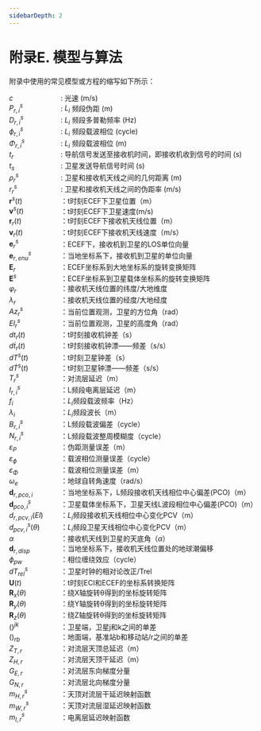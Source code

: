 ```yaml
---
sidebarDepth: 2
---
```


# 附录E. 模型与算法

附录中使用的常见模型或方程的缩写如下所示：

<style>
  .align-colon {
    display: inline-block;
    width: 100px; /* 根据最长内容调整宽度 */
  }
</style>
<span class="align-colon">$c$</span>
: 光速 (m/s)<br>
<span class="align-colon">$P_{r,i}^s$</span>
: $L_i$ 频段伪距 (m)<br>
<span class="align-colon">$D_{r,i}^s$</span>
: $L_i$ 频段多普勒频率 (Hz)<br> 
<span class="align-colon">$\phi_{r,i}^s$</span>
: $L_i$ 频段载波相位 (cycle)<br>
<span class="align-colon">$\Phi_{r,i}^s$</span>
: $L_i$ 频段载波相位 (m)<br>
<span class="align-colon">$t_r$</span>
: 导航信号发送至接收机时间，即接收机收到信号的时间 (s)<br>
<span class="align-colon">$t_s$</span>
: 卫星发送导航信号时间 (s)<br>
<span class="align-colon">$\rho_r^s$</span>
: 卫星和接收机天线之间的几何距离 (m)<br>
<span class="align-colon">$r_r^s$</span>
: 卫星和接收机天线之间的伪距率 (m/s)<br>
<span class="align-colon">$\boldsymbol{r}^s(t)$</span>
：t时刻ECEF下卫星位置（m）<br>
<span class="align-colon">$\boldsymbol{v}^s(t)$</span>
：t时刻ECEF下卫星速度(m/s)<br>
<span class="align-colon">$\boldsymbol{r}_r(t)$</span>
：t时刻ECEF下接收机天线位置（m）<br>
<span class="align-colon">$\boldsymbol{v}_r(t)$</span>
：t时刻ECEF下接收机天线速度（m/s）<br>
<span class="align-colon">$\boldsymbol{e}^s_r$</span>
：ECEF下，接收机到卫星的LOS单位向量<br>
<span class="align-colon">$\boldsymbol{e}^s_{r,enu}$</span>
：当地坐标系下，接收机到卫星的单位向量<br>
<span class="align-colon">$\boldsymbol{E}_r$</span>
：ECEF坐标系到大地坐标系的旋转变换矩阵<br>
<span class="align-colon">$\boldsymbol{E}^s$</span>
：ECEF坐标系到卫星载体坐标系的旋转变换矩阵<br>
<span class="align-colon">$\varphi_r$</span>
：接收机天线位置的纬度/大地维度<br>
<span class="align-colon">$\lambda_r$</span>
：接收机天线位置的经度/大地经度<br>
<span class="align-colon">$Az^s_r$</span>
：当前位置观测，卫星的方位角（rad）<br>
<span class="align-colon">$El_r^s$</span>
：当前位置观测，卫星的高度角（rad）<br>
<span class="align-colon">$dt_r(t)$</span>
：t时刻接收机钟差（s）<br>
<span class="align-colon">$d\dot{t}_r(t)$</span>
：t时刻接收机钟漂——频差（s/s）<br>
<span class="align-colon">$dT^s(t)$</span>
：t时刻卫星钟差（s）<br>
<span class="align-colon">$d\dot{T}^s(t)$</span>
：t时刻卫星钟漂——频差（s/s）<br>
<span class="align-colon">$T_r^s$</span>
：对流层延迟（m）<br>
<span class="align-colon">$I_{r,i}^s$</span>
：L频段电离层延迟（m）<br>
<span class="align-colon">$f_i$</span>
：$L_i$频段载波频率（Hz）<br>
<span class="align-colon">$\lambda_i$</span>
：$L_i$频段波长（m）<br>
<span class="align-colon">$B_{r,i}^s$</span>
：L频段载波偏差（cycle）<br>
<span class="align-colon">$N_{r,i}^s$</span>
：L频段载波整周模糊度（cycle）<br>
<span class="align-colon">$\varepsilon_P$</span>
：伪距测量误差（m）<br>
<span class="align-colon">$\varepsilon_\phi$</span>
：载波相位测量误差（cycle）<br>
<span class="align-colon">$\varepsilon_\Phi$</span>
：载波相位测量误差（m）<br>
<span class="align-colon">$\omega_e$</span>
：地球自转角速度（rad/s）<br>
<span class="align-colon">$\boldsymbol{d}_{r,pco,i}$</span>
：当地坐标系下，L频段接收机天线相位中心偏差(PCO)（m）<br>
<span class="align-colon">$\boldsymbol{d}_{pco,i}^s$</span>
：卫星载体坐标系下，卫星天线L波段相位中心偏差(PCO)（m）<br>
<span class="align-colon">$d_{r,pcv,i}(El)$</span>
：$L_i$频段接收机天线相位中心变化PCV（m）<br>
<span class="align-colon">$d_{pcv,i}^s(\theta)$</span>
：$L_i$频段卫星天线相位中心变化PCV（m）<br>
<span class="align-colon">$\alpha$</span>
：接收机天线到卫星的天底角（$\alpha$）<br>
<span class="align-colon">$\boldsymbol{d}_{r,disp}$</span>
：当地坐标系下，接收机天线位置处的地球潮偏移<br>
<span class="align-colon">$\phi_{pw}$</span>
：相位缠绕效应（cycle）<br>
<span class="align-colon">$dT_{rel}^s$</span>
：卫星时钟的相对论改正/Trel<br>
<span class="align-colon">$\boldsymbol{U}(t)$</span>
：t时刻ECI和ECEF的坐标系转换矩阵<br>
<span class="align-colon">$\boldsymbol{R}_x(\theta)$</span>
：绕X轴旋转θ得到的坐标旋转矩阵<br>
<span class="align-colon">$\boldsymbol{R}_y(\theta)$</span>
：绕Y轴旋转θ得到的坐标旋转矩阵<br>
<span class="align-colon">$\boldsymbol{R}_z(\theta)$</span>
：绕Z轴旋转θ得到的坐标旋转矩阵<br>
<span class="align-colon">$()^{jk}$</span>
：卫星端，卫星j和k之间的单差<br>
<span class="align-colon">$()_{rb}$</span>
：地面端，基准站b和移动站/r之间的单差<br>
<span class="align-colon">$Z_{T,r}$</span>
：对流层天顶总延迟（m）<br>
<span class="align-colon">$Z_{H,r}$</span>
：对流层天顶干延迟（m）<br>
<span class="align-colon">$G_{E,r}$</span>
：对流层东向梯度分量<br>
<span class="align-colon">$G_{N,r}$</span>
：对流层北向梯度分量 <br>
<span class="align-colon">$m_{H,r}^s$</span>
：天顶对流层干延迟映射函数<br>
<span class="align-colon">$m_{W,r}^s$</span>
：天顶对流层湿延迟映射函数<br>
<span class="align-colon">$m_{I,r}^s$</span>
：电离层延迟映射函数<br>
